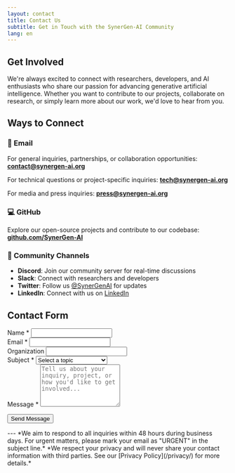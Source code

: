 ```yaml
---
layout: contact
title: Contact Us
subtitle: Get in Touch with the SynerGen-AI Community
lang: en
---
```


## Get Involved

We're always excited to connect with researchers, developers, and AI enthusiasts who share our passion for advancing generative artificial intelligence. Whether you want to contribute to our projects, collaborate on research, or simply learn more about our work, we'd love to hear from you.

## Ways to Connect

### 📧 Email
For general inquiries, partnerships, or collaboration opportunities:
**[contact@synergen-ai.org](mailto:contact@synergen-ai.org)**

For technical questions or project-specific inquiries:
**[tech@synergen-ai.org](mailto:tech@synergen-ai.org)**

For media and press inquiries:
**[press@synergen-ai.org](mailto:press@synergen-ai.org)**

### 💻 GitHub
Explore our open-source projects and contribute to our codebase:
**[github.com/SynerGen-AI](https://github.com/SynerGen-AI)**

### 💬 Community Channels

- **Discord**: Join our community server for real-time discussions
- **Slack**: Connect with researchers and developers
- **Twitter**: Follow us [@SynerGenAI](https://twitter.com/SynerGenAI) for updates
- **LinkedIn**: Connect with us on [LinkedIn](https://linkedin.com/company/synergen-ai)

## Contact Form

<form id="contact-form" class="contact-form">
  <div class="form-group">
    <label for="name">Name *</label>
    <input type="text" id="name" name="name" required>
  </div>
  
  <div class="form-group">
    <label for="email">Email *</label>
    <input type="email" id="email" name="email" required>
  </div>
  
  <div class="form-group">
    <label for="organization">Organization</label>
    <input type="text" id="organization" name="organization">
  </div>
  
  <div class="form-group">
    <label for="subject">Subject *</label>
    <select id="subject" name="subject" required>
      <option value="">Select a topic</option>
      <option value="collaboration">Research Collaboration</option>
      <option value="contribution">Project Contribution</option>
      <option value="partnership">Partnership Opportunity</option>
      <option value="support">Technical Support</option>
      <option value="media">Media Inquiry</option>
      <option value="other">Other</option>
    </select>
  </div>
  
  <div class="form-group">
    <label for="message">Message *</label>
    <textarea id="message" name="message" rows="6" required placeholder="Tell us about your inquiry, project, or how you'd like to get involved..."></textarea>
  </div>
  
  <button type="submit" class="btn btn-primary">Send Message</button>
</form>
---
*We aim to respond to all inquiries within 48 hours during business days. For urgent matters, please mark your email as "URGENT" in the subject line.*
*We respect your privacy and will never share your contact information with third parties. See our [Privacy Policy](/privacy/) for more details.*

<!-- 引入联系页面专用样式 -->
<link rel="stylesheet" href="{{ '/css/contact.css' | relative_url }}">